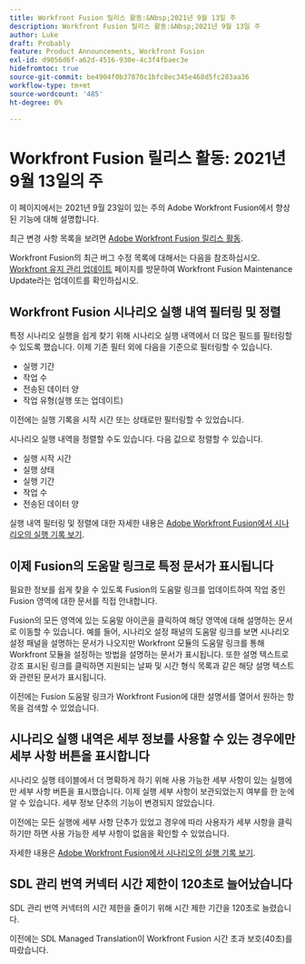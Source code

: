 ```yaml
---
title: Workfront Fusion 릴리스 활동:&Nbsp;2021년 9월 13일 주
description: Workfront Fusion 릴리스 활동:&Nbsp;2021년 9월 13일 주
author: Luke
draft: Probably
feature: Product Announcements, Workfront Fusion
exl-id: d9056d6f-a62d-4516-930e-4c3f4fbaec3e
hidefromtoc: true
source-git-commit: be4904f0b37870c1bfc8ec345e468d5fc283aa36
workflow-type: tm+mt
source-wordcount: '485'
ht-degree: 0%

---
```


# Workfront Fusion 릴리스 활동: 2021년 9월 13일의 주

이 페이지에서는 2021년 9월 23일이 있는 주의 Adobe Workfront Fusion에서 향상된 기능에 대해 설명합니다.

최근 변경 사항 목록을 보려면 [Adobe Workfront Fusion 릴리스 활동](../../../product-announcements/product-releases/fusion-release-activity/fusion-release-activity.md).

Workfront Fusion의 최근 버그 수정 목록에 대해서는 다음을 참조하십시오. [Workfront 유지 관리 업데이트](https://one.workfront.com/s/article/Workfront-Maintenance-Updates-1882317350) 페이지를 방문하여 Workfront Fusion Maintenance Update라는 업데이트를 확인하십시오.

## Workfront Fusion 시나리오 실행 내역 필터링 및 정렬

특정 시나리오 실행을 쉽게 찾기 위해 시나리오 실행 내역에서 더 많은 필드를 필터링할 수 있도록 했습니다. 이제 기존 필터 외에 다음을 기준으로 필터링할 수 있습니다.

* 실행 기간
* 작업 수
* 전송된 데이터 양
* 작업 유형(실행 또는 업데이트)

이전에는 실행 기록을 시작 시간 또는 상태로만 필터링할 수 있었습니다.

시나리오 실행 내역을 정렬할 수도 있습니다. 다음 값으로 정렬할 수 있습니다.

* 실행 시작 시간
* 실행 상태
* 실행 기간
* 작업 수
* 전송된 데이터 양

실행 내역 필터링 및 정렬에 대한 자세한 내용은 [Adobe Workfront Fusion에서 시나리오의 실행 기록 보기](../../../workfront-fusion/scenarios/view-scenario-execution-history.md).

## 이제 Fusion의 도움말 링크로 특정 문서가 표시됩니다

필요한 정보를 쉽게 찾을 수 있도록 Fusion의 도움말 링크를 업데이트하여 작업 중인 Fusion 영역에 대한 문서를 직접 안내합니다.

Fusion의 모든 영역에 있는 도움말 아이콘을 클릭하여 해당 영역에 대해 설명하는 문서로 이동할 수 있습니다. 예를 들어, 시나리오 설정 패널의 도움말 링크를 보면 시나리오 설정 패널을 설명하는 문서가 나오지만 Workfront 모듈의 도움말 링크를 통해 Workfront 모듈을 설정하는 방법을 설명하는 문서가 표시됩니다. 또한 설명 텍스트로 강조 표시된 링크를 클릭하면 지원되는 날짜 및 시간 형식 목록과 같은 해당 설명 텍스트와 관련된 문서가 표시됩니다.

이전에는 Fusion 도움말 링크가 Workfront Fusion에 대한 설명서를 열어서 원하는 항목을 검색할 수 있었습니다.

## 시나리오 실행 내역은 세부 정보를 사용할 수 있는 경우에만 세부 사항 버튼을 표시합니다

시나리오 실행 테이블에서 더 명확하게 하기 위해 사용 가능한 세부 사항이 있는 실행에만 세부 사항 버튼을 표시했습니다. 이제 실행 세부 사항이 보관되었는지 여부를 한 눈에 알 수 있습니다. 세부 정보 단추의 기능이 변경되지 않았습니다.

이전에는 모든 실행에 세부 사항 단추가 있었고 경우에 따라 사용자가 세부 사항을 클릭하기만 하면 사용 가능한 세부 사항이 없음을 확인할 수 있었습니다.

자세한 내용은 [Adobe Workfront Fusion에서 시나리오의 실행 기록 보기](../../../workfront-fusion/scenarios/view-scenario-execution-history.md).

## SDL 관리 번역 커넥터 시간 제한이 120초로 늘어났습니다

SDL 관리 번역 커넥터의 시간 제한을 줄이기 위해 시간 제한 기간을 120초로 늘렸습니다.

이전에는 SDL Managed Translation이 Workfront Fusion 시간 초과 보호(40초)를 따랐습니다.
